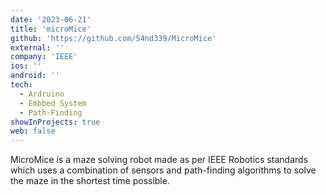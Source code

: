 ```yaml
---
date: '2023-06-21'
title: 'microMice'
github: 'https://github.com/54nd339/MicroMice'
external: ''
company: 'IEEE'
ios: ''
android: ''
tech:
  - Ardruino
  - Embbed System
  - Path-Finding
showInProjects: true
web: false
---
```

MicroMice is a maze solving robot made as per IEEE Robotics standards which uses a combination of sensors and path-finding algorithms to solve the maze in the shortest time possible.